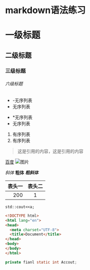 # markdown语法练习
# 一级标题
## 二级标题
### 三级标题
###### 六级标题
- -无序列表
- 无序列表
* *无序列表
* 无序列表
1. 有序列表
1. 有序列表
> 这是引用的内容，这是引用的内容 

[百度](http://www.baidu.com)
![图片](http://d.hiphotos.baidu.com/image/pic/item/78310a55b319ebc48cfef5018926cffc1f1716a7.jpg)

*斜体*
**粗体**
***粗斜体***

|表头一|表头二|
|---:|:---:|
|200|1|

`std::cout<<a;`
```html
<!DOCTYPE html>
<html lang="en">
<head>
  <meta charset="UTF-8">
  <title>Document</title>
</head>
<body>
</body>
</html>
```

```java
private fianl static int Accout;
```

